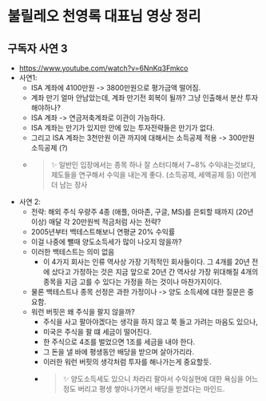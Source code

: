 # 불릴레오 천영록 대표님 영상 정리

## 구독자 사연 3
* https://www.youtube.com/watch?v=6NnKq3Fmkco
* 사연1:
    * ISA 계좌에 4100만원 -> 3800만원으로 평가금액 떨어짐.
    * 계좌 만기 얼마 안남았는데, 계좌 만기전 회복이 될까? 그냥 인출해서 분산 투자해야하나?
    * ISA 계좌 -> 연금저축계좌로 이관이 가능하다.
    * ISA 계좌는 만기가 있지만 안에 있는 투자전략들은 만기가 없다.
    * 그리고 ISA 계좌는 3천만원 이관 까지에 대해서는 소득공제 적용 -> 300만원 소득공제 (?)
    * > ✨ 일반인 입장에서는 종목 하나 잘 스터디해서 7~8% 수익내는것보다, 제도들을 연구해서 수익을 내는게 좋다. (소득공제, 세액공제 등) 이런게 더 남는 장사
* 사연 2:
    * 전략: 해외 주식 우량주 4종 (애플, 아마존, 구글, MS)를 은퇴할 때까지 (20년 이상) 매달 각 20만원씩 적금처럼 사는 전략?
    * 2005년부터 백테스트해보니 연평균 20% 수익률
    * 이걸 나중에 뺄때 양도소득세가 많이 나오지 않을까?
    * 이러한 백테스트는 의미 없음
        * 이 4가지 회사는 인류 역사상 가장 기적적인 회사들이다. 그 4개를 20년 전에 샀다고 가정하는 것은 지금 앞으로 20년 간 역사상 가장 위대해질 4개의 종목을 지금 고를 수 있다는 가정을 하는 것이나 마찬가지이다.
    * 물론 백테스트나 종목 선정은 과한 가정이나 -> 양도 소득세에 대한 질문은 중요함.
    * 워런 버핏은 왜 주식을 팔지 않을까?
        * 주식을 사고 팔아야겠다는 생각을 하지 않고 쭉 들고 가려는 마음도 있으나,
        * 미국은 주식을 팔 떄 세금이 떨어진다.
        * 한 주식으로 4조를 벌었으면 1조를 세금을 내야 한다. 
        * 그 돈을 낼 바에 평생동안 배당을 받으며 살아가리라.
        * 이러한 워런 버핏의 생각처럼 투자를 해나가는게 중요할듯.
        * > ✨ 양도소득세도 있으니 차라리 팔아서 수익실현에 대한 욕심을 어느 정도 버리고 평생 쌓아나가면서 배당을 받겠다는 마인드.